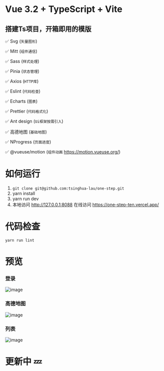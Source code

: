 # Vue 3.2 + TypeScript + Vite

## 搭建Ts项目，开箱即用的模版

:white_check_mark: Svg (`矢量图形`)

:white_check_mark: Mitt  (`组件通信`)

:white_check_mark: Sass (`样式处理`)

:white_check_mark: Pinia (`状态管理`)

:white_check_mark: Axios (`HTTP库`)

:white_check_mark: Eslint (`代码检查`)

:white_check_mark: Echarts (`图表`)

:white_check_mark: Prettier (`代码格式化`)

:white_check_mark: Ant design (`Ui框架按需引入`)


:white_check_mark: 高德地图 (`基础地图`)

:white_check_mark: NProgress (`页面进度`)

:white_check_mark: @vueuse/motion (`组件动画` https://motion.vueuse.org/)



# 如何运行

1. `git clone git@github.com:tsinghua-lau/one-step.git`
2. yarn install
3. yarn run dev
3. 本地访问 http://127.0.0.1:8088  在线访问 https://one-step-ten.vercel.app/

# 代码检查

`yarn run lint` 

# 预览

### 登录
![image](https://github.com/tsinghua-lau/one-step/blob/master/src/assets/preview/index.png?raw=true)

### 高德地图
![image](https://github.com/tsinghua-lau/one-step/blob/master/src/assets/preview/gd.png?raw=true)

### 列表
![image](https://github.com/tsinghua-lau/one-step/blob/master/src/assets/preview/list.png?raw=true)

# 更新中 💤
